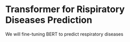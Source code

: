 # Transformer for Rispiratory Diseases Prediction

We will fine-tuning BERT to predict respiratory diseases
